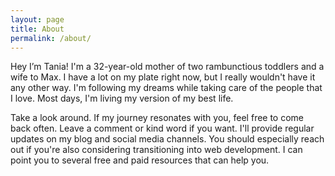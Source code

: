 ```yaml
---
layout: page
title: About
permalink: /about/
---
```

Hey I’m Tania! I'm a 32-year-old mother of two rambunctious toddlers and a wife to Max. I have a lot on my plate right now, but I really wouldn't have it any other way. I'm following my dreams while taking care of the people that I love. Most days, I'm living my version of my best life. 

Take a look around. If my journey resonates with you, feel free to come back often. Leave a comment or kind word if you want. I'll provide regular updates on my blog and social media channels. You should especially reach out if you're also considering transitioning into web development. I can point you to several free and paid resources that can help you.